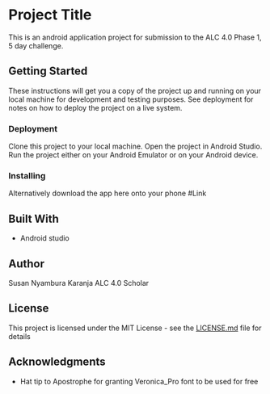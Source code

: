 # Project Title

This is an android application project for submission to the ALC 4.0 Phase 1, 5 day challenge.

## Getting Started

These instructions will get you a copy of the project up and running on your local machine for development and testing purposes.
See deployment for notes on how to deploy the project on a live system.

### Deployment

Clone this project to your local machine.
Open the project in Android Studio.
Run the project either on your Android Emulator or on your Android device.

### Installing

Alternatively download the app here onto your phone #Link

## Built With

* Android studio

## Author

Susan Nyambura Karanja
ALC 4.0 Scholar

## License

This project is licensed under the MIT License - see the [LICENSE.md](LICENSE.md) file for details

## Acknowledgments

* Hat tip to Apostrophe for granting Veronica_Pro font to be used for free  



